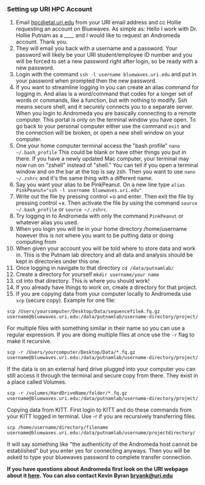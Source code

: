### Setting up URI HPC Account

1. Email 	hpc@etal.uri.edu from your URI email address and cc Hollie requesting an account on Bluewaves. As simple as: Hello I work with Dr. Hollie Putnam as a ____ and I would like to request an Andromeda account. Thank you.
2. They will email you back with a username and a password. Your password will likely be your URI student/employee ID number and you will be forced to set a new password right after login, so be ready with a new password.
3. Login with the command `ssh -l username bluewaves.uri.edu` and put in your password when prompted then the new password.
4. If you want to streamline logging in you can create an alias command for logging in. And alias is a word/command that codes for a longer set of words or commands, like a function, but with nothing to modify. Ssh means secure shell, and it securely connects you to a separate server. When you login to Andromeda you are basically connecting to a remote computer. This portal is only on the terminal window you have open. To go back to your personal computer either use the command `exit` and the connection will be broken, or open a new shell window on your computer.
5. One your home computer terminal access the "bash profile" `nano ~/.bash_profile` This could be blank or have other things you put in there. If you have a newly updated Mac computer, your terminal may now run on "zshell" instead of "shell." You can tell if you open a terminal window and on the bar at the top is say zsh. Then you want to use `nano ~/.zshrc` and it's the same thing with a different name. 
6. Say you want your alias to be PinkPeanut. On a new line type `alias PinkPeanut="ssh -l username bluewaves.uri.edu"`
7. Write out the file by pressing control +o and enter. Then exit the file by pressing control +x. Then activate the file by using the command `source ~/.bash_profile` or `source ~/.zshrc`. 
8. Try logging in to Andromeda with only the command `PinkPeanut` or whatever alias you used.
9. When you login you will be in your home directory /home/username however this is not where you want to be putting data or doing computing from
10. When given your account you will be told where to store data and work in. This is the Putnam lab directory and all data and analysis should be kept in directories under this one.
11. Once logging in navigate to that directory `cd /data/putnamlab/`
12. Create a directory for yourself `mkdir username/your name`
13. cd into that directory. This is where you should work!
14. If you already have things to work on, create a directory for that project.
15. If you are copying data from your computer locally to Andromeda use `scp` (secure copy). Example for one file:  
```
scp /Users/yourcomputer/Desktop/Data/sequencefileA.fq.gz username@bluewaves.uri.edu:/data/putnamlab/username-directory/project/
```
For multiple files with something similar in their name so you can use a regular expression. If you are doing multiple files at once use the `-r` flag to make it recursive.
```
scp -r /Users/yourcomputer/Desktop/Data/*.fq.gz username@bluewaves.uri.edu:/data/putnamlab/username-directory/project/
```
If the data is on an external hard drive plugged into your computer you can still access it through the terminal and secure copy from there. They exist in a place called Volumes.
```
scp -r /volumes/HardDriveName/folder/*.fq.gz  username@bluewaves.uri.edu:/data/putnamlab/username-directory/project/
```
Copying data from KITT. First login to KITT and do these commands from your KITT logged in terminal. Use -r if you are recursively transferring files.
```
scp /home/username/directory/filename username@bluewaves.uri.edu:/data/putnamlab/username/projectdirectory/
```
It will say something like "the authenticity of the Andromeda host cannot be established" but you enter yes for connecting anyways. Then you will be asked to type your bluewaves password to complete transfer connection. 

**If you have questions about Andromeda first look on the URI webpage about it [here](https://web.uri.edu/hpc-research-computing/using-andromeda/). You can also contact Kevin Byran bryank@uri.edu**
